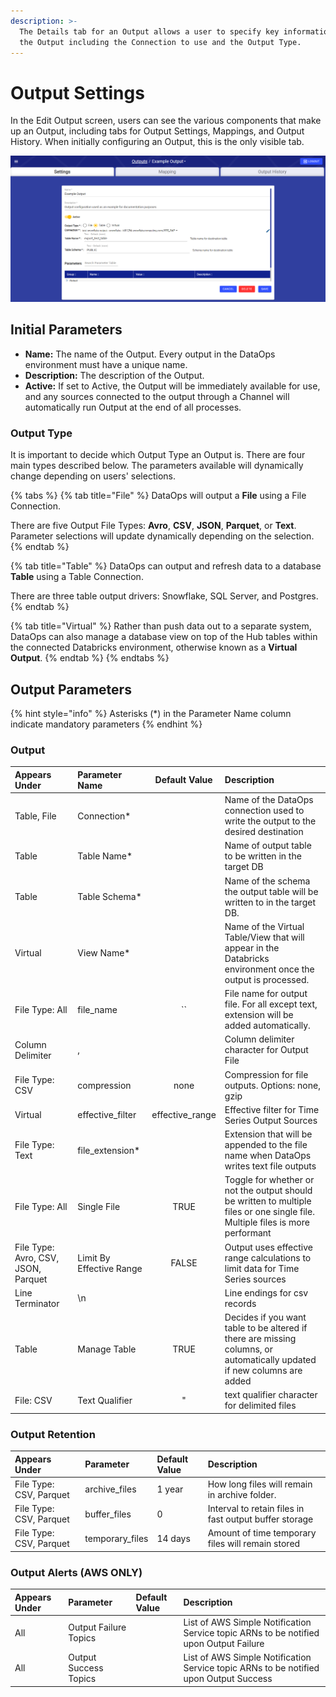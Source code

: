 ```yaml
---
description: >-
  The Details tab for an Output allows a user to specify key information about
  the Output including the Connection to use and the Output Type.
---
```


# Output Settings

In the Edit Output screen, users can see the various components that make up an Output, including tabs for Output Settings, Mappings, and Output History. When initially configuring an Output, this is the only visible tab.

![](../../.gitbook/assets/image%20%28308%29.png)

## Initial Parameters

* **Name:** The name of the Output. Every output in the DataOps environment must have a unique name.
* **Description:** The description of the Output.
* **Active:** If set to Active, the Output will be immediately available for use, and any sources connected to the output through a Channel will automatically run Output at the end of all processes.

### Output Type

It is important to decide which Output Type an Output is. There are four main types described below. The parameters available will dynamically change depending on users' selections.

{% tabs %}
{% tab title="File" %}
DataOps will output a **File** using a File Connection.

There are five Output File Types: **Avro**, **CSV**, **JSON**, **Parquet**, or **Text**. Parameter selections will update dynamically depending on the selection.
{% endtab %}

{% tab title="Table" %}
DataOps can output and refresh data to a database **Table** using a Table Connection.

There are three table output drivers: Snowflake, SQL Server, and Postgres.
{% endtab %}

{% tab title="Virtual" %}
Rather than push data out to a separate system, DataOps can also manage a database view on top of the Hub tables within the connected Databricks environment, otherwise known as a **Virtual Output**.
{% endtab %}
{% endtabs %}

## Output Parameters

{% hint style="info" %}
Asterisks \(\*\) in the Parameter Name column indicate mandatory parameters
{% endhint %}

### Output

| Appears Under | Parameter Name | Default Value | Description |
| :--- | :--- | :---: | :--- |
| Table, File | Connection\* |  | Name of the DataOps connection used to write the output to the desired destination |
| Table | Table Name\* |  | Name of output table to be written in the target DB |
| Table | Table Schema\* |  | Name of the schema the output table will be written to in the target DB. |
| Virtual | View Name\* |  | Name of the Virtual Table/View that will appear in the Databricks environment once the output is processed. |
| File Type: All | file\_name | \`\` | File name for output file. For all except text, extension will be added automatically. |
| Column Delimiter | , |  | Column delimiter character for Output File |
| File Type: CSV | compression | none | Compression for file outputs. Options: none, gzip |
| Virtual | effective\_filter | effective\_range | Effective filter for Time Series Output Sources |
| File Type: Text | file\_extension\* |  | Extension that will be appended to the file name when DataOps writes text file outputs |
| File Type: All | Single File | TRUE | Toggle for whether or not the output should be written to multiple files or one single file. Multiple files is more performant |
| File Type: Avro, CSV, JSON, Parquet | Limit By Effective Range | FALSE | Output uses effective range calculations to limit data for Time Series sources |
| Line Terminator | \n |  | Line endings for csv records |
| Table | Manage Table | TRUE | Decides if you want table to be altered if there are missing columns, or automatically updated if new columns are added |
| File: CSV | Text Qualifier | " | text qualifier character for delimited files |

### Output Retention

| Appears Under | Parameter | Default Value | Description |
| :--- | :--- | :--- | :--- |
| File Type: CSV, Parquet | archive\_files | 1 year | How long files will remain in archive folder. |
| File Type: CSV, Parquet | buffer\_files | 0 | Interval to retain files in fast output buffer storage |
| File Type: CSV, Parquet | temporary\_files | 14 days | Amount of time temporary files will remain stored |

### Output Alerts \(AWS ONLY\)

| Appears Under | Parameter | Default Value | Description |
| :--- | :--- | :--- | :--- |
| All | Output Failure Topics |  | List of AWS Simple Notification Service topic ARNs to be notified upon Output Failure |
| All | Output Success Topics |  | List of AWS Simple Notification Service topic ARNs to be notified upon Output Success |

